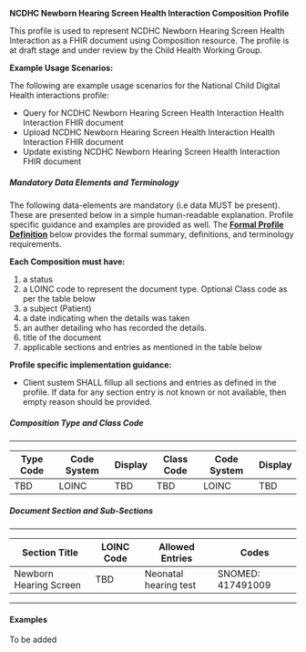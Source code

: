 **NCDHC Newborn Hearing Screen Health Interaction Composition Profile**

This profile is used to represent NCDHC Newborn Hearing Screen Health Interaction as a FHIR document using Composition resource. The profile is at draft stage and under review by the Child Health Working Group. 

**Example Usage Scenarios:**

The following are example usage scenarios for the National Child Digital Health interactions
profile:

-   Query for NCDHC Newborn Hearing Screen Health Interaction Health Interaction FHIR document
-   Upload NCDHC Newborn Hearing Screen Health Interaction Health Interaction FHIR document
-   Update existing NCDHC Newborn Hearing Screen Health Interaction FHIR document

##### Mandatory Data Elements and Terminology


The following data-elements are mandatory (i.e data MUST be present). These are presented below in a simple human-readable explanation.  Profile specific guidance and examples are provided as well.  The [**Formal Profile Definition**](#profile) below provides the  formal summary, definitions, and  terminology requirements.  

**Each Composition must have:**

1.  a status  
1.  a LOINC code to represent the document type. Optional Class code as per the table below
1.  a subject (Patient)
1.  a date indicating when the details was taken
1.	an auther detailing who has recorded the details.
1.  title of the document
1.  applicable sections and entries as mentioned in the table below

**Profile specific implementation guidance:**

* Client sustem SHALL fillup all sections and entries as defined in the profile. If data for any section entry is not known or not available, then empty reason should be provided.


##### Composition Type and Class Code
---

<table class="grid">
  <thead>
    <tr>
      <th>Type Code</th>
      <th>Code System</th>
      <th>Display</th>
      <th>Class Code</th>
	  <th>Code System</th>
	  <th>Display</th>
    </tr>
  </thead>
  <tbody>
    <tr>
      <td>TBD</td>
      <td>LOINC</td>
      <td>TBD</td>
      <td>TBD</td>
	  <td>LOINC</td>
	  <td>TBD</td>
    </tr>
  </tbody>
</table>

##### Document Section and Sub-Sections
---

<table class="grid">
  <thead>
    <tr>
      <th>Section Title</th>
	  <th>LOINC Code</th>
		<th>Allowed Entries</th>
		<th>Codes</th>	
    </tr>
  </thead>
  <tbody>
    <tr>
      <td>Newborn Hearing Screen</td>
      <td>TBD</td>
      <td>Neonatal hearing test</td>
      <td>SNOMED: 417491009</td>	 
    </tr>
	
  </tbody>
</table>

---



#### Examples

To be added

[Composition]: (http://hl7.org.au/fhir/base2018Oct/StructureDefinition-au-composition.html)
[extensible]: (http://hl7.org/fhir/terminologies.html#extensible)
[General Guidance Section]: definitions.html


